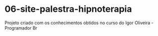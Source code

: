 # 06-site-palestra-hipnoterapia
Projeto criado com os conhecimentos obtidos no curso do Igor Oliveira - Programador Br
